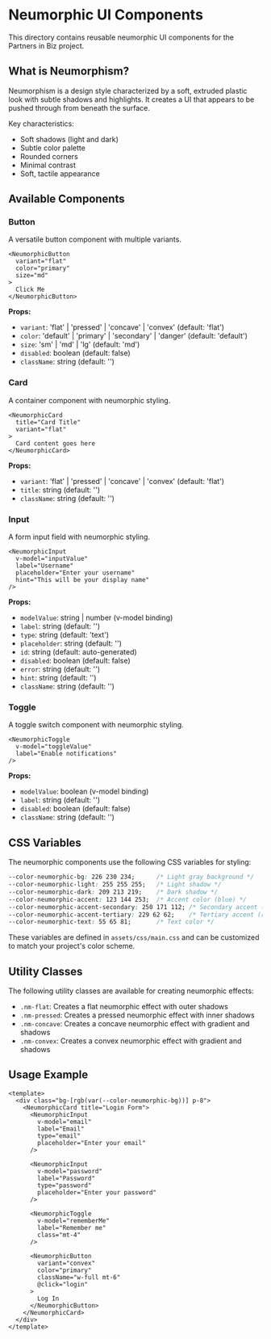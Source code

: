 # Neumorphic UI Components

This directory contains reusable neumorphic UI components for the Partners in Biz project.

## What is Neumorphism?

Neumorphism is a design style characterized by a soft, extruded plastic look with subtle shadows and highlights. It creates a UI that appears to be pushed through from beneath the surface.

Key characteristics:
- Soft shadows (light and dark)
- Subtle color palette
- Rounded corners
- Minimal contrast
- Soft, tactile appearance

## Available Components

### Button

A versatile button component with multiple variants.

```vue
<NeumorphicButton 
  variant="flat" 
  color="primary" 
  size="md"
>
  Click Me
</NeumorphicButton>
```

**Props:**
- `variant`: 'flat' | 'pressed' | 'concave' | 'convex' (default: 'flat')
- `color`: 'default' | 'primary' | 'secondary' | 'danger' (default: 'default')
- `size`: 'sm' | 'md' | 'lg' (default: 'md')
- `disabled`: boolean (default: false)
- `className`: string (default: '')

### Card

A container component with neumorphic styling.

```vue
<NeumorphicCard 
  title="Card Title" 
  variant="flat"
>
  Card content goes here
</NeumorphicCard>
```

**Props:**
- `variant`: 'flat' | 'pressed' | 'concave' | 'convex' (default: 'flat')
- `title`: string (default: '')
- `className`: string (default: '')

### Input

A form input field with neumorphic styling.

```vue
<NeumorphicInput
  v-model="inputValue"
  label="Username"
  placeholder="Enter your username"
  hint="This will be your display name"
/>
```

**Props:**
- `modelValue`: string | number (v-model binding)
- `label`: string (default: '')
- `type`: string (default: 'text')
- `placeholder`: string (default: '')
- `id`: string (default: auto-generated)
- `disabled`: boolean (default: false)
- `error`: string (default: '')
- `hint`: string (default: '')
- `className`: string (default: '')

### Toggle

A toggle switch component with neumorphic styling.

```vue
<NeumorphicToggle
  v-model="toggleValue"
  label="Enable notifications"
/>
```

**Props:**
- `modelValue`: boolean (v-model binding)
- `label`: string (default: '')
- `disabled`: boolean (default: false)
- `className`: string (default: '')

## CSS Variables

The neumorphic components use the following CSS variables for styling:

```css
--color-neumorphic-bg: 226 230 234;      /* Light gray background */
--color-neumorphic-light: 255 255 255;   /* Light shadow */
--color-neumorphic-dark: 209 213 219;    /* Dark shadow */
--color-neumorphic-accent: 123 144 253;  /* Accent color (blue) */
--color-neumorphic-accent-secondary: 250 171 112; /* Secondary accent (orange) */
--color-neumorphic-accent-tertiary: 229 62 62;    /* Tertiary accent (red) */
--color-neumorphic-text: 55 65 81;       /* Text color */
```

These variables are defined in `assets/css/main.css` and can be customized to match your project's color scheme.

## Utility Classes

The following utility classes are available for creating neumorphic effects:

- `.nm-flat`: Creates a flat neumorphic effect with outer shadows
- `.nm-pressed`: Creates a pressed neumorphic effect with inner shadows
- `.nm-concave`: Creates a concave neumorphic effect with gradient and shadows
- `.nm-convex`: Creates a convex neumorphic effect with gradient and shadows

## Usage Example

```vue
<template>
  <div class="bg-[rgb(var(--color-neumorphic-bg))] p-8">
    <NeumorphicCard title="Login Form">
      <NeumorphicInput
        v-model="email"
        label="Email"
        type="email"
        placeholder="Enter your email"
      />
      
      <NeumorphicInput
        v-model="password"
        label="Password"
        type="password"
        placeholder="Enter your password"
      />
      
      <NeumorphicToggle
        v-model="rememberMe"
        label="Remember me"
        class="mt-4"
      />
      
      <NeumorphicButton
        variant="convex"
        color="primary"
        className="w-full mt-6"
        @click="login"
      >
        Log In
      </NeumorphicButton>
    </NeumorphicCard>
  </div>
</template>
```

